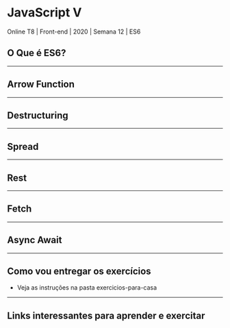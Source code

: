 # JavaScript V

Online T8 | Front-end | 2020 | Semana 12 | ES6


## O Que é ES6?

---

## Arrow Function

---

## Destructuring

---

## Spread

---

## Rest

---

## Fetch

---

## Async Await

---

## Como vou entregar os exercícios
- Veja as instruções na pasta exercicios-para-casa

---
## Links interessantes para aprender e exercitar



    